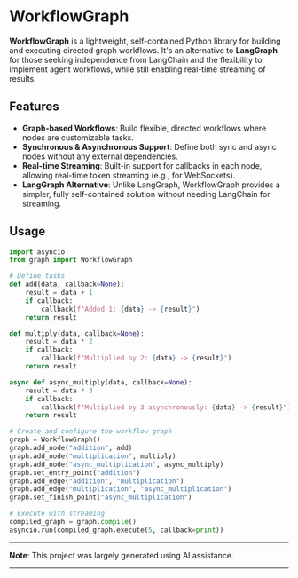 # WorkflowGraph

**WorkflowGraph** is a lightweight, self-contained Python library for building and executing directed graph workflows. It's an alternative to **LangGraph** for those seeking independence from LangChain and the flexibility to implement agent workflows, while still enabling real-time streaming of results.

## Features

- **Graph-based Workflows**: Build flexible, directed workflows where nodes are customizable tasks.
- **Synchronous & Asynchronous Support**: Define both sync and async nodes without any external dependencies.
- **Real-time Streaming**: Built-in support for callbacks in each node, allowing real-time token streaming (e.g., for WebSockets).
- **LangGraph Alternative**: Unlike LangGraph, WorkflowGraph provides a simpler, fully self-contained solution without needing LangChain for streaming.

## Usage

```python
import asyncio
from graph import WorkflowGraph

# Define tasks
def add(data, callback=None):
    result = data + 1
    if callback:
        callback(f"Added 1: {data} -> {result}")
    return result

def multiply(data, callback=None):
    result = data * 2
    if callback:
        callback(f"Multiplied by 2: {data} -> {result}")
    return result

async def async_multiply(data, callback=None):
    result = data * 3
    if callback:
        callback(f"Multiplied by 3 asynchronously: {data} -> {result}")
    return result

# Create and configure the workflow graph
graph = WorkflowGraph()
graph.add_node("addition", add)
graph.add_node("multiplication", multiply)
graph.add_node("async_multiplication", async_multiply)
graph.set_entry_point("addition")
graph.add_edge("addition", "multiplication")
graph.add_edge("multiplication", "async_multiplication")
graph.set_finish_point("async_multiplication")

# Execute with streaming
compiled_graph = graph.compile()
asyncio.run(compiled_graph.execute(5, callback=print))
```
---

**Note**: This project was largely generated using AI assistance.

--- 
